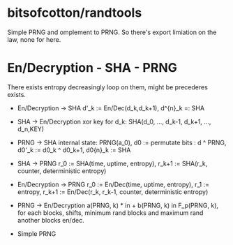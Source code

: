 # bitsofcotton/randtools
Simple PRNG and omplement to PRNG. So there's export limiation on the law, none for here.

# En/Decryption - SHA - PRNG
There exists entropy decreasingly loop on them, might be precederes exists.

* En/Decryption -> SHA
  d'_k := En/Dec(d_k,d_k+1), d^{n}_k =: SHA
* SHA -> En/Decryption
  xor key for d_k: SHA(d_0, ..., d_k-1, d_k+1, ..., d_n,KEY)
* PRNG -> SHA
  internal state: PRNG(a_0), d0 := permutate bits : d ^ PRNG, d0'_k := d0_k ^ d0_k+1, d0{n}_k := SHA
* SHA -> PRNG
  r_0 := SHA(time, uptime, entropy), r_k+1 := SHA(r_k, counter, deterministic entropy)
* En/Decryption -> PRNG
  r_0 := En/Dec(time, uptime, entropy), r_1 := entropy, r_k+1 := En/Dec(r_k, r_k-1, counter, deterministic entropy)
* PRNG -> En/Decryption
  a(PRNG, k) * in + b(PRNG, k) in F_p(PRNG, k), for each blocks, shifts, minimum rand blocks and maximum rand another blocks en/dec.

* Simple PRNG
  
